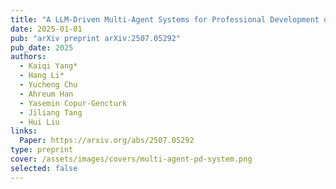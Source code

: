 ```yaml
---
title: "A LLM-Driven Multi-Agent Systems for Professional Development of Mathematics Teachers"
date: 2025-01-01
pub: "arXiv preprint arXiv:2507.05292"
pub_date: 2025
authors:
  - Kaiqi Yang*
  - Hang Li*
  - Yucheng Chu
  - Ahreum Han
  - Yasemin Copur-Gencturk
  - Jiliang Tang
  - Hui Liu
links:
  Paper: https://arxiv.org/abs/2507.05292
type: preprint
cover: /assets/images/covers/multi-agent-pd-system.png
selected: false
---
```

